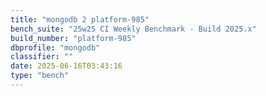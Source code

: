 ```yaml
---
title: "mongodb 2 platform-985"
bench_suite: "25w25 CI Weekly Benchmark - Build 2025.x"
build_number: "platform-985"
dbprofile: "mongodb"
classifier: ""
date: 2025-06-16T03:43:16
type: "bench"
---
```

